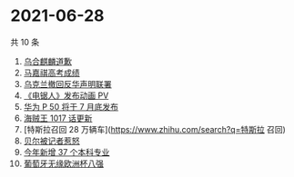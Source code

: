 # 2021-06-28

共 10 条

<!-- BEGIN -->
<!-- 最后更新时间 Mon Jun 28 2021 06:05:22 GMT+0800 (China Standard Time) -->

1. [乌合麒麟道歉](https://www.zhihu.com/search?q=乌合麒麟)
2. [马嘉祺高考成绩](https://www.zhihu.com/search?q=马嘉祺高考)
3. [乌克兰撤回反华声明联署](https://www.zhihu.com/search?q=乌克兰)
4. [《电锯人》发布动画 PV](https://www.zhihu.com/search?q=电锯人)
5. [华为 P 50 将于 7 月底发布](https://www.zhihu.com/search?q=华为p50)
6. [海贼王 1017 话更新](https://www.zhihu.com/search?q=海贼王)
7. [特斯拉召回 28 万辆车](https://www.zhihu.com/search?q=特斯拉 召回)
8. [贝尔被记者惹怒](https://www.zhihu.com/search?q=贝尔)
9. [今年新增 37 个本科专业](https://www.zhihu.com/search?q=新专业)
10. [葡萄牙无缘欧洲杯八强](https://www.zhihu.com/search?q=葡萄牙队)

<!-- END -->

